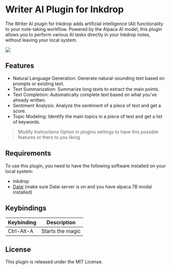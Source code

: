 # Writer AI Plugin for Inkdrop
The Writer AI plugin for Inkdrop adds artificial intelligence (AI) functionality to your note-taking workflow. Powered by the Alpaca AI model, this plugin allows you to perform various AI tasks directly in your Inkdrop notes, without leaving your local system.

![](./assets/video_001.gif)


## Features

- Natural Language Generation: Generate natural-sounding text based on prompts or existing text.
- Text Summarization: Summarize long texts to extract the main points.
- Text Completion: Automatically complete text based on what you've already written.
- Sentiment Analysis: Analyze the sentiment of a piece of text and get a score.
- Topic Modeling: Identify the main topics in a piece of text and get a list of keywords.

> Modify Instructions Option in plugins settings to have this possible features or thers to you liking

## Requirements

To use this plugin, you need to have the following software installed on your local system:

- Inkdrop
- [Dalai](https://github.com/cocktailpeanut/dalai) (make sure Dalai server is on and you have alpaca 7B modal installed)


## Keybindings

| Keybinding | Description                      |
| ---------- | -------------------------------- |
| Ctrl-Alt-A | Starts the magic                 |


## License

This plugin is released under the MIT License.